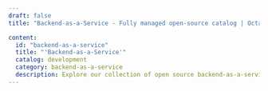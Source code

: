 ```yaml
---
draft: false
title: "Backend-as-a-Service - Fully managed open-source catalog | OctaByte.io"

content:
  id: "backend-as-a-service"
  title: "'Backend-as-a-Service'"
  catalog: development
  category: backend-as-a-service
  description: Explore our collection of open source backend-as-a-service (BaaS) software on OctaByte. We manage installation, backup, updates, support, and maintenance, ensuring a hassle-free experience for your backend development needs.
---
```

